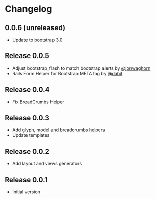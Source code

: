 # Changelog

## 0.0.6 (unreleased)

* Update to bootstrap 3.0

## Release 0.0.5

* Adjust bootstrap_flash to match bootstrap alerts by [@jonwaghorn][]
* Rails Form Helper for Bootstrap META tag  by [@dabit][]

## Release 0.0.4

* Fix BreadCrumbs Helper

## Release 0.0.3

* Add glyph, model and breadcrumbs helpers
* Update templates

## Release 0.0.2

* Add layout and views generators

## Release 0.0.1

* Initial version


[@jonwaghorn]: https://github.com/jonwaghorn
[@dabit]: https://github.com/dabit
